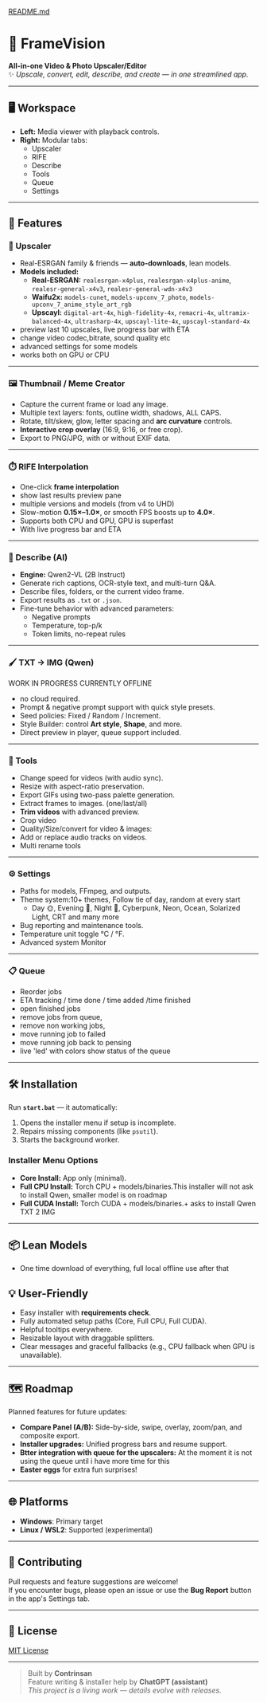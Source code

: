 [README.md](https://github.com/user-attachments/files/22204351/README.md)
# 🌟 FrameVision
**All-in-one Video & Photo Upscaler/Editor**  
✨ *Upscale, convert, edit, describe, and create — in one streamlined app.*

---

## 🖥 Workspace
- **Left:** Media viewer with playback controls.
- **Right:** Modular tabs:
  - Upscaler
  - RIFE
  - Describe
  - Tools
  - Queue
  - Settings
---


## 🚀 Features

### 🧪 Upscaler
- Real-ESRGAN family & friends — **auto-downloads**, lean models.
- **Models included:**
  - **Real-ESRGAN:** `realesrgan-x4plus`, `realesrgan-x4plus-anime`,
    `realesr-general-x4v3`, `realesr-general-wdn-x4v3`
  - **Waifu2x:** `models-cunet`, `models-upconv_7_photo`, `models-upconv_7_anime_style_art_rgb`
  - **Upscayl:** `digital-art-4x`, `high-fidelity-4x`, `remacri-4x`,
    `ultramix-balanced-4x`, `ultrasharp-4x`, `upscayl-lite-4x`, `upscayl-standard-4x`
- preview last 10 upscales, live progress bar with ETA
- change video codec,bitrate, sound quality etc
- advanced settings for some models
- works both on GPU or CPU

---

### 🖼️ Thumbnail / Meme Creator
- Capture the current frame or load any image.
- Multiple text layers: fonts, outline width, shadows, ALL CAPS.
- Rotate, tilt/skew, glow, letter spacing and **arc curvature** controls.
- **Interactive crop overlay** (16:9, 9:16, or free crop).
- Export to PNG/JPG, with or without EXIF data.

---

### ⏱️ RIFE Interpolation
- One-click **frame interpolation** 
- show last results preview pane
- multiple versions and models (from v4 to UHD)
- Slow-motion **0.15×–1.0×**, or smooth FPS boosts up to **4.0×**.
- Supports both CPU and GPU, GPU is superfast
- With live progress bar and ETA

---

### 📝 Describe (AI)
- **Engine:** Qwen2-VL (2B Instruct)
- Generate rich captions, OCR-style text, and multi-turn Q&A.
- Describe files, folders, or the current video frame.
- Export results as `.txt` or `.json`.
- Fine-tune behavior with advanced parameters:
  - Negative prompts
  - Temperature, top-p/k
  - Token limits, no-repeat rules

---

### 🖌️ TXT → IMG (Qwen)
WORK IN PROGRESS CURRENTLY OFFLINE
- no cloud required.
- Prompt & negative prompt support with quick style presets.
- Seed policies: Fixed / Random / Increment.
- Style Builder: control **Art style**, **Shape**, and more.
- Direct preview in player, queue support included.
  
---

### 🧰 Tools
- Change speed for videos (with audio sync).
- Resize with aspect-ratio preservation.
- Export GIFs using two-pass palette generation.
- Extract frames to images. (one/last/all)
- **Trim videos** with advanced preview.
- Crop video 
- Quality/Size/convert for video & images:
- Add or replace audio tracks on videos.
- Multi rename tools

---

### ⚙️ Settings
- Paths for models, FFmpeg, and outputs.
- Theme system:10+ themes, Follow tie of day, random at every start
  - Day 🌞, Evening 🌆, Night 🌙, Cyberpunk, Neon, Ocean, Solarized Light, CRT and many more
- Bug reporting and maintenance tools.
- Temperature unit toggle °C / °F.
- Advanced system Monitor
---

### 📋 Queue
  - Reorder jobs
  - ETA tracking / time done / time added /time finished
  - open finished jobs
  - remove jobs from queue,
  - remove non working jobs,
  - move running job to failed
  - move running job back to pensing
  - live 'led' with colors show status of the queue

---

## 🛠 Installation
Run **`start.bat`** — it automatically:
1. Opens the installer menu if setup is incomplete.
2. Repairs missing components (like `psutil`).
3. Starts the background worker.

### Installer Menu Options
- **Core Install:** App only (minimal).
- **Full CPU Install:** Torch CPU + models/binaries.This installer will not ask to install Qwen, smaller model is on roadmap
- **Full CUDA Install:** Torch CUDA + models/binaries.+ asks to install Qwen TXT 2 IMG

---

## 📦 Lean Models
- One time download of everything, full local offline use after that

## 💡 User-Friendly
- Easy installer with **requirements check**.
- Fully automated setup paths (Core, Full CPU, Full CUDA).
- Helpful tooltips everywhere.
- Resizable layout with draggable splitters.
- Clear messages and graceful fallbacks (e.g., CPU fallback when GPU is unavailable).

---

## 🗺 Roadmap
Planned features for future updates:
- **Compare Panel (A/B):** Side-by-side, swipe, overlay, zoom/pan, and composite export.
- **Installer upgrades:** Unified progress bars and resume support.
- **Btter integration with queue for the upscalers:** At the moment it is not using the queue until i have more time for this
- **Easter eggs** for extra fun surprises!

---

## 🌐 Platforms
- **Windows**: Primary target
- **Linux / WSL2**: Supported (experimental)

---

## 🤝 Contributing
Pull requests and feature suggestions are welcome!  
If you encounter bugs, please open an issue or use the **Bug Report** button in the app's Settings tab.

---

## 📜 License
[MIT License](LICENSE)

---

> Built by **Contrinsan**  
> Feature writing & installer help by **ChatGPT (assistant)**  
> *This project is a living work — details evolve with releases.*

